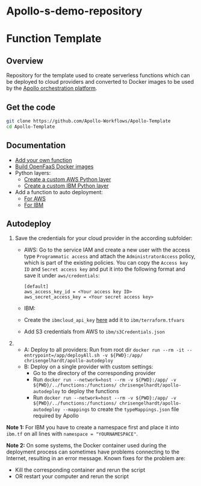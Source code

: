 # Apollo-s-demo-repository
# Function Template

## Overview

Repository for the template used to create serverless functions which can be deployed to cloud providers and converted to Docker images to be used by the [Apollo orchestration platform](https://github.com/Apollo-Core).

## Get the code

```sh
git clone https://github.com/Apollo-Workflows/Apollo-Template
cd Apollo-Template
```

## Documentation

- [Add your own function](./doc/addFunction.md)
- [Build OpenFaaS Docker images](./doc/openfaas.md)
- Python layers:
  - [Create a custom AWS Python layer](./doc/awsLayer.md)
  - [Create a custom IBM Python layer](./doc/ibmLayer.md)
- Add a function to auto deployment:
  - [For AWS](./doc/awsAddDeployment.md)
  - [For IBM](./doc/ibmAddDeployment.md)

## Autodeploy

1. Save the credentials for your cloud provider in the according subfolder:
   - AWS: Go to the service IAM and create a new user with the access type `Programmatic access` and attach the `AdministratorAccess` policy, which is part of the existing policies. You can copy the `Access key ID` and `Secret access key` and put it into the following format and save it under `aws/credentials`:

     ```config
     [default]
     aws_access_key_id = <Your access key ID>
     aws_secret_access_key = <Your secret access key>
     ```

   - IBM:
   - Create the `ibmcloud_api_key` [here](https://cloud.ibm.com/iam/apikeys) add it to `ibm/terraform.tfvars`
   - Add S3 credentials from AWS to `ibm/s3Credentials.json`
2.
   - A: Deploy to all providers:
    Run from root dir `docker run --rm -it --entrypoint=/app/deployAll.sh -v ${PWD}:/app/ chrisengelhardt/apollo-autodeploy`
   - B: Deploy on a single provider with custom settings:
      - Go to the directory of the corresponding provider
      - Run `docker run --network=host --rm -v ${PWD}:/app/ -v ${PWD}/../functions:/functions/ chrisengelhardt/apollo-autodeploy` to deploy the functions
      - Run `docker run --network=host --rm -v ${PWD}:/app/ -v ${PWD}/../functions:/functions/ chrisengelhardt/apollo-autodeploy --mappings` to create the `typeMappings.json` file required by Apollo

**Note 1:** For IBM you have to create a namespace first and place it into `ibm.tf` on all lines with `namespace = "YOURNAMESPACE"`.

**Note 2:** On some systems, the Docker container used during the deployment process can sometimes have problems connecting to the Internet, resulting in an error message. Known fixes for the problem are:

- Kill the corresponding container and rerun the script
- OR restart your computer and rerun the script
